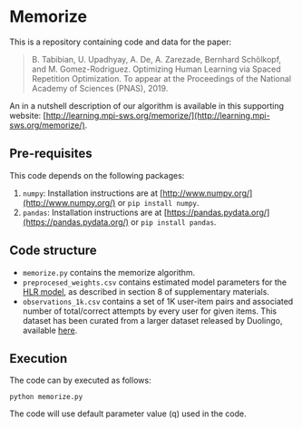 # Memorize

This is a repository containing code and data for the paper:

> B. Tabibian, U. Upadhyay, A. De, A. Zarezade, Bernhard Schölkopf, and M. Gomez-Rodriguez. Optimizing Human Learning via Spaced Repetition Optimization. To appear at the Proceedings of the National Academy of Sciences (PNAS), 2019.

An in a nutshell description of our algorithm is available in this
supporting website: [http://learning.mpi-sws.org/memorize/](http://learning.mpi-sws.org/memorize/).

## Pre-requisites

This code depends on the following packages:

 1. `numpy`: Installation instructions are at [http://www.numpy.org/](http://www.numpy.org/) or `pip install numpy`.
 2. `pandas`: Installation instructions are at [https://pandas.pydata.org/](https://pandas.pydata.org/) or `pip install pandas`.

## Code structure

 - `memorize.py` contains the memorize algorithm.
 - `preprocesed_weights.csv` contains estimated model parameters for the [HLR model](https://github.com/duolingo/halflife-regression), as described in section 8 of supplementary materials.
 - `observations_1k.csv` contains a set of 1K user-item pairs and associated number of total/correct attempts by every user for given items. This dataset has been curated from a larger dataset released by Duolingo, available [here](https://dataverse.harvard.edu/dataset.xhtml?persistentId=doi:10.7910/DVN/N8XJME).

 ## Execution

 The code can by executed as follows:

 `python memorize.py`

 The code will use default parameter value (q) used in the code.
